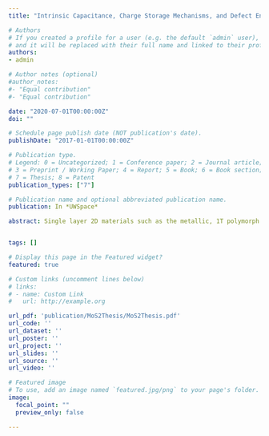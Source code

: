 ```yaml
---
title: "Intrinsic Capacitance, Charge Storage Mechanisms, and Defect Engineering of Molybdenum Disulfide Nanosheets"

# Authors
# If you created a profile for a user (e.g. the default `admin` user), write the username (folder name) here
# and it will be replaced with their full name and linked to their profile.
authors:
- admin

# Author notes (optional)
#author_notes:
#- "Equal contribution"
#- "Equal contribution"

date: "2020-07-01T00:00:00Z"
doi: ""

# Schedule page publish date (NOT publication's date).
publishDate: "2017-01-01T00:00:00Z"

# Publication type.
# Legend: 0 = Uncategorized; 1 = Conference paper; 2 = Journal article;
# 3 = Preprint / Working Paper; 4 = Report; 5 = Book; 6 = Book section;
# 7 = Thesis; 8 = Patent
publication_types: ["7"]

# Publication name and optional abbreviated publication name.
publication: In *UWSpace*

abstract: Single layer 2D materials such as the metallic, 1T polymorph of molybdenum disulfide (MoS2) hold significant promise for next-generation supercapacitors due to their high theoretical surface area and ability to be assembled into electrodes with high bulk density boosting volumetric capacitance. While significant research has emerged in the last few years devoted to MoS2 and graphene-MoS2 hybrid electrode systems, little is known regarding fundamental double-layer charging mechanisms in this system. In this work, we determine the potential and frequency dependent area-specific double-layer capacitance of the electrode/electrolyte interface using the 1T and 2H polymorphs of MoS2. Furthermore, we aim to understand restacking effects and possible intercalation mechanisms in multilayer MoS2 films, as well as how the intrinsic capacitance can be enhanced by defect engineering. To by-pass the challenges and uncertainties associated with porous electrodes, we carry out measurements on non-porous monolayer electrodes supported by atomically flat graphite single crystals. Monolayer films were prepared by using a variation of the Langmuir Blodgett deposition method to create films of chemically exfoliated molybdenum disulfide (MoS2) and chemically reduced graphene oxide (rGO) using a recently developed barrier-free densification method. The films were characterized to determine surface coverage, surface roughness, layer number and electrode material chemistry. The frequency and voltage-dependent capacitance of monolayer, bilayer, and trilayer films were measured by cyclic voltammetry and impedance spectroscopy. The results demonstrate that the metallic 1T polymorph of MoS2 (Ca,1T = 14.9 µF/cm2) has over tenfold the capacitance of the semiconducting 2H polymorph (Ca,2H = 1.35 µF/cm2) near the open circuit potential and under negative polarization in aqueous electrolyte. However, under positive polarization the capacitance is significantly reduced and behaves similarly to the 2H polymorph. While the capacitance of rGO films does not increase with increasing layer number, the capacitance of 1T-MoS2 films scaled with layer number, even at high frequency, suggesting easy and rapid ion intercalation between the restacked sheets. The results of these studies allow us to determine the limiting factors and upper limits of capacitance expected from MoS2 composites and provides engineering design criteria for building higher performance MoS2 composite electrodes. Furthermore, in order to extend the potential upper capacitance limits of MoS2 supercapacitors, defect engineering is explored in MoS2 nanosheet films. Two types of defects are introduced into MoS2 - sulfur vacancies and edge sites. Sulfur vacancies are created by increasing the amount of lithium intercalant used while edge sites are produced simply by decreasing the lateral size of MoS2 nanosheets through sonication. When transitioning from 0% to 6.6% sulfur vacancies, the intrinsic capacitance increases consistently. Conversely, while decreasing flake size by 40 nm increases the measured capacitance, further size reduction by 80 nm results in decreased capacitance. These results demonstrate that defect engineering through careful tuning of MoS2 nanosheet synthesis allows for considerable improvements to the intrinsic capacitance.


tags: []

# Display this page in the Featured widget?
featured: true

# Custom links (uncomment lines below)
# links:
# - name: Custom Link
#   url: http://example.org

url_pdf: 'publication/MoS2Thesis/MoS2Thesis.pdf'
url_code: ''
url_dataset: ''
url_poster: ''
url_project: ''
url_slides: ''
url_source: ''
url_video: ''

# Featured image
# To use, add an image named `featured.jpg/png` to your page's folder.
image:
  focal_point: ""
  preview_only: false

---
```


